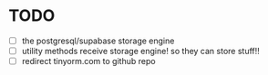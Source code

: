 # TODO

- [ ] the postgresql/supabase storage engine
- [ ] utility methods receive storage engine! so they can store stuff!!
- [ ] redirect tinyorm.com to github repo
